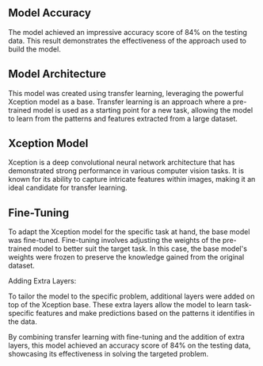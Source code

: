 ## Model Accuracy

The model achieved an impressive accuracy score of 84% on the testing data. 
This result demonstrates the effectiveness of the approach used to build the model.

## Model Architecture

This model was created using transfer learning, leveraging the powerful Xception model 
as a base. Transfer learning is an approach where a pre-trained model is used as a starting 
point for a new task, allowing the model to learn from the patterns and features extracted from a large dataset.

## Xception Model

Xception is a deep convolutional neural network architecture that has demonstrated strong 
performance in various computer vision tasks. It is known for its ability to capture intricate 
features within images, making it an ideal candidate for transfer learning.

## Fine-Tuning

To adapt the Xception model for the specific task at hand, the base model was fine-tuned. 
Fine-tuning involves adjusting the weights of the pre-trained model to better suit the target task. 
In this case, the base model's weights were frozen to preserve the knowledge gained from the original dataset.

Adding Extra Layers:

To tailor the model to the specific problem, additional layers were added on top of the Xception base. 
These extra layers allow the model to learn task-specific features and make predictions based on the 
patterns it identifies in the data.

By combining transfer learning with fine-tuning and the addition of extra layers, this model 
achieved an accuracy score of 84% on the testing data, showcasing its effectiveness in solving the targeted problem.
